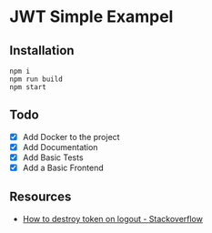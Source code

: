 # JWT Simple Exampel

## Installation

```
npm i
npm run build
npm start
```

## Todo

- [x] Add Docker to the project
- [x] Add Documentation
- [x] Add Basic Tests
- [x] Add a Basic Frontend

## Resources

- [How to destroy token on logout - Stackoverflow](https://stackoverflow.com/questions/37959945/how-to-destroy-jwt-tokens-on-logout)
